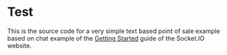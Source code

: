 # Test

This is the source code for a very simple text based point  of sale example based on chat example of
the [Getting Started](http://socket.io/get-started/chat/) guide
of the Socket.IO website.



